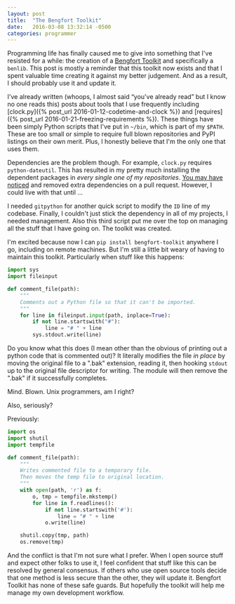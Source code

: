 ```yaml
---
layout: post
title:  "The Bengfort Toolkit"
date:   2016-03-08 13:32:14 -0500
categories: programmer
---
```


Programming life has finally caused me to give into something that I've resisted for a while: the creation of a [Bengfort Toolkit](https://github.com/bbengfort/toolkit) and specifically a `benlib`. This post is mostly a reminder that this toolkit now exists and that I spent valuable time creating it against my better judgement. And as a result, I should probably use it and update it.

I've already written (whoops, I almost said &ldquo;you've already read&rdquo; but I know no one reads this) posts about tools that I use frequently including [clock.py]({% post_url 2016-01-12-codetime-and-clock %}) and [requires]({% post_url 2016-01-21-freezing-requirements %}). These things have been simply Python scripts that I've put in `~/bin`, which is part of my `$PATH`. These are too small or simple to require full blown repositories and PyPI listings on their own merit. Plus, I honestly believe that I'm the only one that uses them.

Dependencies are the problem though. For example, `clock.py` requires `python-dateutil`. This has resulted in my pretty much installing the dependent packages in _every single one of my repositories_. [You may have noticed](https://github.com/bbengfort/confire/pull/4/files) and removed extra dependencies on a pull request. However, I could live with that until ...

I needed `gitpython` for another quick script to modify the `ID` line of my codebase. Finally, I couldn't just stick the dependency in all of my projects, I needed management. Also this third script put me over the top on managing all the stuff that I have going on. The toolkit was created.

I'm excited because now I can `pip install bengfort-toolkit` anywhere I go, including on remote machines. But I'm still a little bit weary of having to maintain this toolkit. Particularly when stuff like this happens:

```python
import sys
import fileinput

def comment_file(path):
    """
    Comments out a Python file so that it can't be imported.
    """
    for line in fileinput.input(path, inplace=True):
        if not line.startswith("#"):
            line = "# " + line
        sys.stdout.write(line)
```

Do you know what this does (I mean other than the obvious of printing out a python code that is commented out)? It literally modifies the file _in place_ by moving the original file to a ".bak" extension, reading it, then hooking `stdout` up to the original file descriptor for writing. The module will then remove the ".bak" if it successfully completes.

Mind. Blown. Unix programmers, am I right?

Also, seriously?

Previously:

```python
import os
import shutil
import tempfile

def comment_file(path):
    """
    Writes commented file to a temporary file.
    Then moves the temp file to original location.
    """
    with open(path, 'r') as f:
        o, tmp = tempfile.mkstemp()
        for line in f.readlines():
            if not line.startswith('#'):
                line = "# " + line
            o.write(line)

    shutil.copy(tmp, path)
    os.remove(tmp)
```

And the conflict is that I'm not sure what I prefer. When I open source stuff and expect other folks to use it, I feel confident that stuff like this can be resolved by general consensus. If others who use open source tools decide that one method is less secure than the other, they will update it. Bengfort Toolkit has none of these safe guards. But hopefully the toolkit will help me manage my own development workflow.
